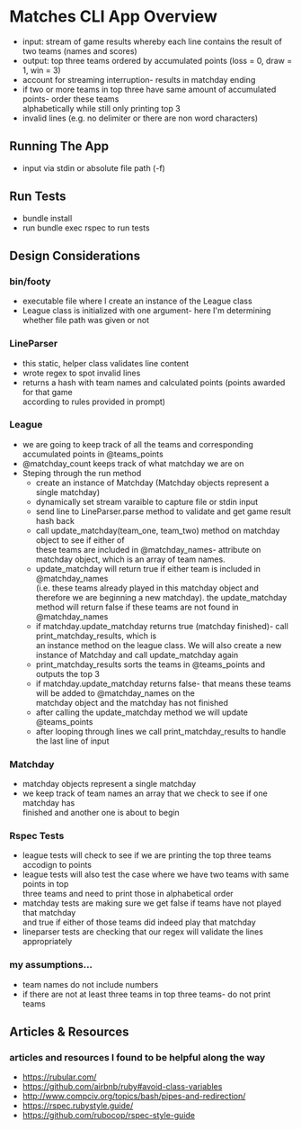 # Matches CLI App Overview
* input: stream of game results whereby each line contains the result of two teams (names and scores)
* output: top three teams ordered by accumulated points (loss = 0, draw = 1, win = 3)
* account for streaming interruption- results in matchday ending
* if two or more teams in top three have same amount of accumulated points- order these teams  
 alphabetically while still only printing top 3
* invalid lines (e.g. no delimiter or there are non word characters)

## Running The App
* input via stdin or absolute file path (-f)

## Run Tests
* bundle install
* run bundle exec rspec to run tests

## Design Considerations
### bin/footy
* executable file where I create an instance of the League class
* League class is initialized with one argument- here I'm determining whether file path was given or not

### LineParser
* this static, helper class validates line content
* wrote regex to spot invalid lines
* returns a hash with team names and calculated points (points awarded for that game  
according to rules provided in prompt)

### League
* we are going to keep track of all the teams and corresponding accumulated points in @teams_points
* @matchday_count keeps track of what matchday we are on
* Steping through the run method
  - create an instance of Matchday (Matchday objects represent a single matchday)
  - dynamically set stream varaible to capture file or stdin input
  - send line to LineParser.parse method to validate and get game result hash back
  - call update_matchday(team_one, team_two) method on matchday object to see if either of  
  these teams are included in @matchday_names- attribute on matchday object, which is an array of team names.
  - update_matchday will return true if either team is included in @matchday_names  
  (i.e. these teams already played in this matchday object and therefore we are beginning a new matchday).
  the update_matchday method will return false if these teams are not found in @matchday_names
  - if matchday.update_matchday returns true (matchday finished)- call print_matchday_results, which is  
  an instance method on the league class. We will also create a new instance of Matchday and call update_matchday again
  - print_matchday_results sorts the teams in @teams_points and outputs the top 3
  - if matchday.update_matchday returns false- that means these teams will be added to @matchday_names on the  
  matchday object and the matchday has not finished
  - after calling the update_matchday method we will update @teams_points
  - after looping through lines we call print_matchday_results to handle the last line of input

### Matchday
* matchday objects represent a single matchday
* we keep track of team names an array that we check to see if one matchday has  
finished and another one is about to begin

### Rspec Tests
* league tests will check to see if we are printing the top three teams  
accodign to points
* league tests will also test the case where we have two teams with same points in top  
 three teams and need to print those in alphabetical order
* matchday tests are making sure we get false if teams have not played that matchday  
and true if either of those teams did indeed play that matchday
* lineparser tests are checking that our regex will validate the lines appropriately

### my assumptions...
* team names do not include numbers
* if there are not at least three teams in top three teams- do not print teams

## Articles & Resources
### articles and resources I found to be helpful along the way
* https://rubular.com/
* https://github.com/airbnb/ruby#avoid-class-variables
* http://www.compciv.org/topics/bash/pipes-and-redirection/
* https://rspec.rubystyle.guide/
* https://github.com/rubocop/rspec-style-guide